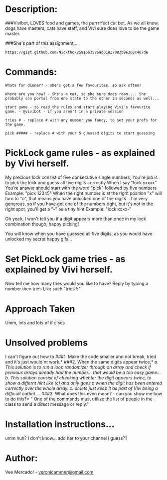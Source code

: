 # Description:
###Vivibot, LOVES food and games, the purrrrfect cat bot.
    As we all know, dogs have masters, cats have staff, and Vivi sure does love to be the game master.

###She's part of this assignment...
  ```
https://gist.github.com/Nicktho/2591663526ad01027083b9e308c407de
  ```
  
# Commands:

  ```
  Whats for dinner? - she's got a few favourites, so ask often!
  ```
  ```
  Where are you now? - She's a cat, so she sure does roam.... She probably can portal from one state to the other in seconds as well...
  ```
  ```
  start game - to read the rules and start playing Vivi's favourite game. - @vivibot - if you aren't in a private session
  ```
  ```
  tries # - replace # with any number you fancy, to set your prefs for the game.
  ```
  ```
  pick ##### - replace # with your 5 guessed digits to start guessing
  ```

# PickLock game rules - as explained by Vivi herself.
  My precious lock consist of five consecutive single numbers,
  You're job is to pick the lock and guess all five digits correctly
  When I say "lock xxxxx"
  You're answer should start with the word "pick" followed by five numbers
  Example: "pick 12345"
  When the right number is at the right position
  "x" will turn to "o", that means you have unlocked one of the digits...
  I'm very generous, so if you have got one of the numbers right, but it's not in the right spot, you'll get a "-" as a tiny hint
  Example: "lock xoxo-"

  Oh yeah, I won't tell you if a digit appears more than once in my lock combination though,
  happy picking!

  You will know when you have guessed all five digits, as you would have unlocked my secret happy gifs...

# Set PickLock game tries - as explained by Vivi herself.
  Now tell me how many tries would you like to have?
  Reply by typing a number then tries
  Like such "tries 5"

# Approach Taken
  Umm, lots and lots of if elses

# Unsolved problems
  I can't figure out how to
###1. Make the code smaller and not break, tried and it's just would'nt work.*
###2. When the same digits appear twice,*
        *a. This solution is to run a loop randomizer through an array and check if previous arrays already had the number... that would be a too easy game...*
        *b. This solution consist of checking whehter the digit appears twice, to show a differnt hint like (c) and only goes o when the digit has been entered correctly over the whole array.*
        *c. or lets just keep it as part of Vivi being a difficult catbot....*
###3. What does this even mean? - can you show me how to do this?*
      " One of the commands must utilize the list of people in the class to send a direct message or reply."

# Installation instructions...
  umm huh? I don't know... add her to your channel I guess??

# Author:
  Vee Mercado! - veronicammer@gmail.com
